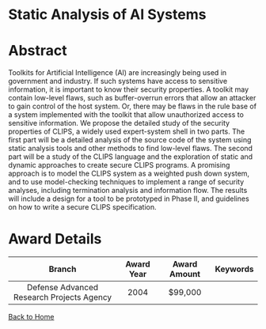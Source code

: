 
Static Analysis of AI Systems
=============================

# Abstract


Toolkits for Artificial Intelligence (AI) are increasingly being used in government and industry.  If such systems have access to sensitive information, it is important to know their security properties.  A toolkit may contain low-level flaws, such as buffer-overrun errors that allow an attacker to gain control of the host system.  Or, there may be flaws in the rule base of a system implemented with the toolkit that allow unauthorized access to sensitive information.  We propose the detailed study of the security properties of CLIPS, a widely used expert-system shell in two parts.  The first part will be a detailed analysis of the source code of the system using static analysis tools and other methods to find low-level flaws.  The second part will be a study of the CLIPS language and the exploration of static and dynamic approaches to create secure CLIPS programs.   A promising approach is to model the CLIPS system as a weighted push down system, and to use model-checking techniques to implement a range of security analyses, including termination analysis and information flow.  The results will include a design for a tool to be prototyped in Phase II, and guidelines on how to write a secure CLIPS specification.  

# Award Details

|Branch|Award Year|Award Amount|Keywords|
| :---: | :---: | :---: | :---: |
|Defense Advanced Research Projects Agency|2004|$99,000||
  
  


[Back to Home](https://github.com/chrischow/dod_sbir_awards)